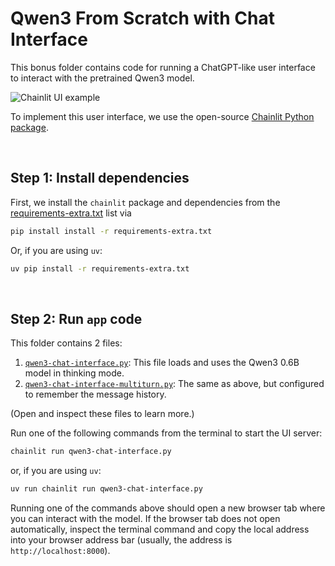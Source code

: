 # Qwen3 From Scratch with Chat Interface



This bonus folder contains code for running a ChatGPT-like user interface to interact with the pretrained Qwen3 model.



![Chainlit UI example](https://sebastianraschka.com/images/LLMs-from-scratch-images/bonus/qwen/qwen3-chainlit.gif)



To implement this user interface, we use the open-source [Chainlit Python package](https://github.com/Chainlit/chainlit).

&nbsp;
## Step 1: Install dependencies

First, we install the `chainlit` package and dependencies from the [requirements-extra.txt](requirements-extra.txt) list via

```bash
pip install install -r requirements-extra.txt
```

Or, if you are using `uv`:

```bash
uv pip install -r requirements-extra.txt
```



&nbsp;

## Step 2: Run `app` code

This folder contains 2 files:

1. [`qwen3-chat-interface.py`](qwen3-chat-interface.py): This file loads and uses the Qwen3 0.6B model in thinking mode. 
2. [`qwen3-chat-interface-multiturn.py`](qwen3-chat-interface-multiturn.py): The same as above, but configured to remember the message history.

(Open and inspect these files to learn more.)

Run one of the following commands from the terminal to start the UI server:

```bash
chainlit run qwen3-chat-interface.py
```

or, if you are using `uv`:

```bash
uv run chainlit run qwen3-chat-interface.py
```

Running one of the commands above should open a new browser tab where you can interact with the model. If the browser tab does not open automatically, inspect the terminal command and copy the local address into your browser address bar (usually, the address is `http://localhost:8000`).